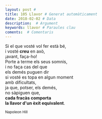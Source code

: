 ```yaml
---
layout: post #
title: 105 Llavor # Generat automàticament
date: 2018-02-02 # Data
description:  # Argument
keywords: llavor # Paraules clau
coments:  # Comentaris
---
```


Si el que vosté vol fer està bé, <br />
i vosté **creu** en axò, <br />
¡avant, faça-ho! <br />
Porte a terme els seus somnis, <br />
i no faça cas del que <br />
els demés puguen dir <br />
si vosté es topa en algun moment <br />
amb dificultats, <br />
ja que, potser, els demés, <br />
no sàpiguen que, <br />
**cada fracàs comporta <br />
la llavor d'un èxit equivalent**.

<small>Napoleon Hill</small>
